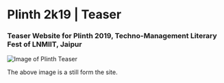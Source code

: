 # Plinth 2k19 | Teaser
### Teaser Website for Plinth 2019, Techno-Management Literary Fest of LNMIIT, Jaipur
![Image of Plinth Teaser](https://github.com/nimbus1212/plinth2k19_teaser/blob/master/public/media/plinth.png)

The above image is a still form the site.
